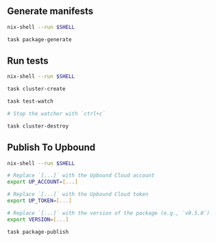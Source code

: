 ## Generate manifests

```bash
nix-shell --run $SHELL

task package-generate
```

## Run tests

```bash
nix-shell --run $SHELL

task cluster-create

task test-watch

# Stop the watcher with `ctrl+c`

task cluster-destroy
```

## Publish To Upbound

```bash
nix-shell --run $SHELL

# Replace `[...]` with the Upbound Cloud account
export UP_ACCOUNT=[...]

# Replace `[...]` with the Upbound Cloud token
export UP_TOKEN=[...]

# Replace `[...]` with the version of the package (e.g., `v0.5.0`)
export VERSION=[...]

task package-publish
```
